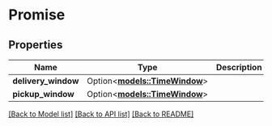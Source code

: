 # Promise

## Properties

Name | Type | Description | Notes
------------ | ------------- | ------------- | -------------
**delivery_window** | Option<[**models::TimeWindow**](TimeWindow.md)> |  | [optional]
**pickup_window** | Option<[**models::TimeWindow**](TimeWindow.md)> |  | [optional]

[[Back to Model list]](../README.md#documentation-for-models) [[Back to API list]](../README.md#documentation-for-api-endpoints) [[Back to README]](../README.md)


